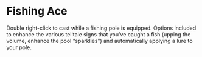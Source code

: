 # Fishing Ace

Double right-click to cast while a fishing pole is equipped. Options included to enhance the various telltale signs that you’ve caught a fish (upping the volume, enhance the pool “sparklies”) and automatically applying a lure to your pole.
